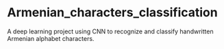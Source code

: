 # Armenian_characters_classification
A deep learning project using CNN to recognize and classify handwritten Armenian alphabet characters.

